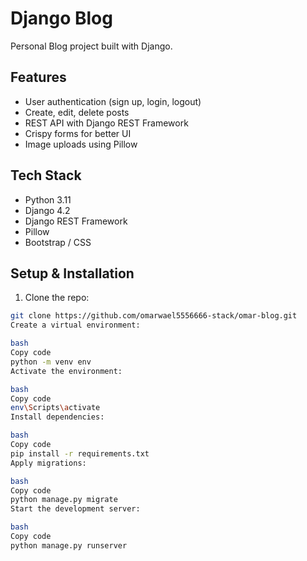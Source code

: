 # Django Blog

Personal Blog project built with Django.

## Features
- User authentication (sign up, login, logout)
- Create, edit, delete posts
- REST API with Django REST Framework
- Crispy forms for better UI
- Image uploads using Pillow

## Tech Stack
- Python 3.11
- Django 4.2
- Django REST Framework
- Pillow
- Bootstrap / CSS

## Setup & Installation
1. Clone the repo:
```bash
git clone https://github.com/omarwael5556666-stack/omar-blog.git
Create a virtual environment:

bash
Copy code
python -m venv env
Activate the environment:

bash
Copy code
env\Scripts\activate
Install dependencies:

bash
Copy code
pip install -r requirements.txt
Apply migrations:

bash
Copy code
python manage.py migrate
Start the development server:

bash
Copy code
python manage.py runserver
